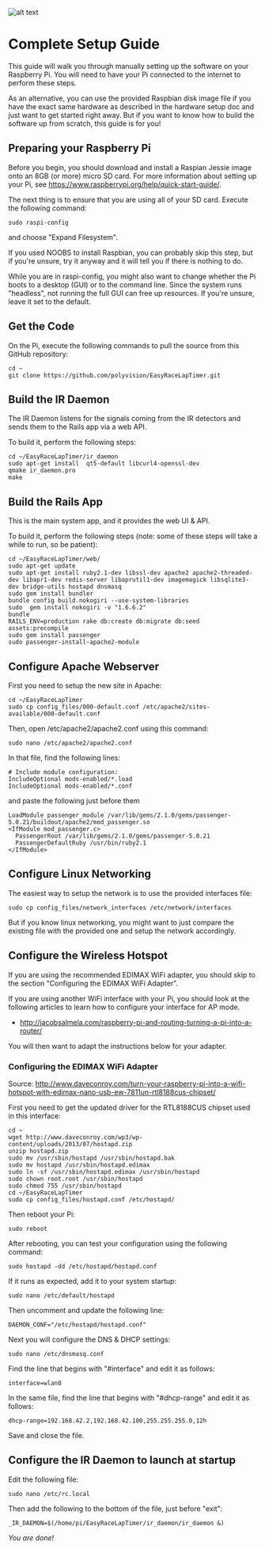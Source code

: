 ![alt text](http://www.airbirds.de/wp-content/uploads/2015/11/logo_big.png "EasyRaceLapTimer")

# Complete Setup Guide

This guide will walk you through manually setting up the software on your Raspberry Pi. You will 
need to have your Pi connected to the internet to perform these steps.

As an alternative, you can use the provided Raspbian disk image file if you have the exact same
hardware as described in the hardware setup doc and just want to get started right away. But if you want
to know how to build the software up from scratch, this guide is for you!

## Preparing your Raspberry Pi

Before you begin, you should download and install a Raspian Jessie image onto an 8GB (or more) micro SD card.
For more information about setting up your Pi, see https://www.raspberrypi.org/help/quick-start-guide/.

The next thing is to ensure that you are using all of your SD card. Execute the following command:

    sudo raspi-config

and choose "Expand Filesystem". 

If you used NOOBS to install Raspbian, you can probably skip this step, but if you're unsure, try it anyway
and it will tell you if there is nothing to do.

While you are in raspi-config, you might also want to change whether the Pi boots to a desktop (GUI) or to
the command line. Since the system runs "headless", not running the full GUI can free up resources. If you're 
unsure, leave it set to the default.

## Get the Code

On the Pi, execute the following commands to pull the source from this GitHub repository:

    cd ~
    git clone https://github.com/polyvision/EasyRaceLapTimer.git

## Build the IR Daemon

The IR Daemon listens for the signals coming from the IR detectors and sends them to the Rails app via
a web API.

To build it, perform the following steps:

    cd ~/EasyRaceLapTimer/ir_daemon
    sudo apt-get install  qt5-default libcurl4-openssl-dev
    qmake ir_daemon.pro
    make

## Build the Rails App

This is the main system app, and it provides the web UI & API.

To build it, perform the following steps (note: some of these steps will take a while to run, so be patient):

    cd ~/EasyRaceLapTimer/web/
    sudo apt-get update
    sudo apt-get install ruby2.1-dev libssl-dev apache2 apache2-threaded-dev libapr1-dev redis-server libaprutil1-dev imagemagick libsqlite3-dev bridge-utils hostapd dnsmasq
    sudo gem install bundler
    bundle config build.nokogiri --use-system-libraries
    sudo  gem install nokogiri -v "1.6.6.2"
    bundle
    RAILS_ENV=production rake db:create db:migrate db:seed assets:precompile
    sudo gem install passenger
    sudo passenger-install-apache2-module

## Configure Apache Webserver

First you need to setup the new site in Apache:

    cd ~/EasyRaceLapTimer
    sudo cp config_files/000-default.conf /etc/apache2/sites-available/000-default.conf

Then, open /etc/apache2/apache2.conf using this command:

    sudo nano /etc/apache2/apache2.conf

In that file, find the following lines:

    # Include module configuration:
    IncludeOptional mods-enabled/*.load
    IncludeOptional mods-enabled/*.conf

and paste the following just before them

    LoadModule passenger_module /var/lib/gems/2.1.0/gems/passenger-5.0.21/buildout/apache2/mod_passenger.so
    <IfModule mod_passenger.c>
      PassengerRoot /var/lib/gems/2.1.0/gems/passenger-5.0.21
      PassengerDefaultRuby /usr/bin/ruby2.1
    </IfModule>

## Configure Linux Networking

The easiest way to setup the network is to use the provided interfaces file:

    sudo cp config_files/network_interfaces /etc/network/interfaces

But if you know linux networking, you might want to just compare the existing file with
the provided one and setup the network accordingly.

## Configure the Wireless Hotspot

If you are using the recommended EDIMAX WiFi adapter, you should skip to the section "Configuring
the EDIMAX WiFi Adapter".

If you are using another WiFi interface with your Pi, you should look at the following articles
to learn how to configure your interface for AP mode.

* http://jacobsalmela.com/raspberry-pi-and-routing-turning-a-pi-into-a-router/

You will then want to adapt the instructions below for your adapter.

### Configuring the EDIMAX WiFi Adapter

Source: http://www.daveconroy.com/turn-your-raspberry-pi-into-a-wifi-hotspot-with-edimax-nano-usb-ew-7811un-rtl8188cus-chipset/

First you need to get the updated driver for the RTL8188CUS chipset used in this interface:

    cd ~
    wget http://www.daveconroy.com/wp3/wp-content/uploads/2013/07/hostapd.zip
    unzip hostapd.zip
    sudo mv /usr/sbin/hostapd /usr/sbin/hostapd.bak
    sudo mv hostapd /usr/sbin/hostapd.edimax
    sudo ln -sf /usr/sbin/hostapd.edimax /usr/sbin/hostapd
    sudo chown root.root /usr/sbin/hostapd
    sudo chmod 755 /usr/sbin/hostapd
    cd ~/EasyRaceLapTimer
    sudo cp config_files/hostapd.conf /etc/hostapd/

Then reboot your Pi:

    sudo reboot

After rebooting, you can test your configuration using the following command:

    sudo hostapd -dd /etc/hostapd/hostapd.conf

If it runs as expected, add it to your system startup:

    sudo nano /etc/default/hostapd

Then uncomment and update the following line:

    DAEMON_CONF="/etc/hostapd/hostapd.conf"

Next you will configure the DNS & DHCP settings:

    sudo nano /etc/dnsmasq.conf

Find the line that begins with "#interface" and edit it as follows:

    interface=wlan0

In the same file, find the line that begins with "#dhcp-range" and edit it as follows:

    dhcp-range=192.168.42.2,192.168.42.100,255.255.255.0,12h    

Save and close the file.

## Configure the IR Daemon to launch at startup

Edit the following file:

    sudo nano /etc/rc.local

Then add the following to the bottom of the file, just before "exit":

    _IR_DAEMON=$(/home/pi/EasyRaceLapTimer/ir_daemon/ir_daemon &)

*You are done!*
